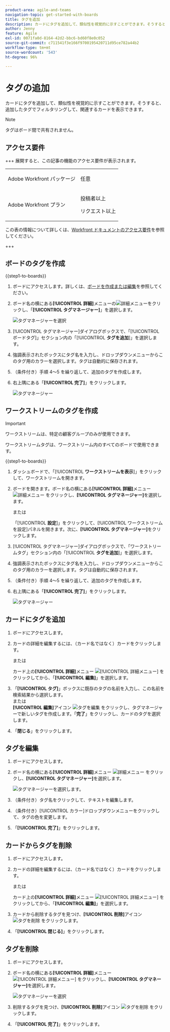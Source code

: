 ```yaml
---
product-area: agile-and-teams
navigation-topic: get-started-with-boards
title: タグを追加
description: カードにタグを追加して、類似性を視覚的に示すことができます。そうすると、追加したタグでフィルタリングして、関連するカードを表示できます。
author: Jenny
feature: Agile
exl-id: 0071fa0d-8164-42d2-bbc6-bd60f8e0c052
source-git-commit: c711541f3e166f9700195420711d95ce782a44b2
workflow-type: tm+mt
source-wordcount: '543'
ht-degree: 96%

---
```


# タグの追加

カードにタグを追加して、類似性を視覚的に示すことができます。そうすると、追加したタグでフィルタリングして、関連するカードを表示できます。

>[!NOTE]
>
>タグはボード間で共有されません。

## アクセス要件

+++ 展開すると、この記事の機能のアクセス要件が表示されます。

<table style="table-layout:auto"> 
 <col> 
 <col> 
 <tbody> 
  <tr> 
   <td role="rowheader">Adobe Workfront パッケージ</td> 
   <td> <p>任意</p> </td> 
  </tr> 
  <tr> 
   <td role="rowheader">Adobe Workfront プラン</td> 
   <td> 
   <p>投稿者以上</p> 
   <p>リクエスト以上</p>
   </td> 
  </tr> 
 </tbody> 
</table>

この表の情報について詳しくは、[Workfront ドキュメントのアクセス要件](/help/quicksilver/administration-and-setup/add-users/access-levels-and-object-permissions/access-level-requirements-in-documentation.md)を参照してください。

+++

## ボードのタグを作成

{{step1-to-boards}}

1. ボードにアクセスします。詳しくは、[ボードを作成または編集](../../agile/get-started-with-boards/create-edit-board.md)を参照してください。
1. ボード名の横にある&#x200B;**[!UICONTROL 詳細]**&#x200B;メニューの![詳細メニュー](assets/more-icon-spectrum.png)をクリックし、「**[!UICONTROL タグマネージャー]**」を選択します。

   ![タグマネージャーを選択](assets/boards-tagmanager-350x189.png)

1. [!UICONTROL タグマネージャー]ダイアログボックスで、「[!UICONTROL ボードタグ]」セクション内の「[!UICONTROL **タグを追加**]」を選択します。
1. 強調表示されたボックスにタグ名を入力し、ドロップダウンメニューからこのタグ用のカラーを選択します。タグは自動的に保存されます。
1. （条件付き）手順 4～5 を繰り返して、追加のタグを作成します。
1. 右上隅にある「**[!UICONTROL 完了]**」をクリックします。

   ![タグマネージャー](assets/tag-manager-2023.png)

## ワークストリームのタグを作成

>[!IMPORTANT]
>
>ワークストリームは、特定の顧客グループのみが使用できます。

ワークストリームタグは、ワークストリーム内のすべてのボードで使用できます。

{{step1-to-boards}}

1. ダッシュボードで、「[!UICONTROL **ワークストリームを表示**]」をクリックして、ワークストリームを開きます。
1. ボードを開きます。ボード名の横にある&#x200B;**[!UICONTROL 詳細]**&#x200B;メニュー ![詳細メニュー](assets/more-icon-spectrum.png) をクリックし、**[!UICONTROL タグマネージャー]**&#x200B;を選択します。

   または

   「[!UICONTROL **設定**]」をクリックして、[!UICONTROL ワークストリームを設定]パネルを開きます。次に、**[!UICONTROL タグマネージャー]**&#x200B;をクリックします。

1. [!UICONTROL タグマネージャー]ダイアログボックスで、「ワークストリームタグ」セクション内の「[!UICONTROL **タグを追加**]」を選択します。
1. 強調表示されたボックスにタグ名を入力し、ドロップダウンメニューからこのタグ用のカラーを選択します。タグは自動的に保存されます。
1. （条件付き）手順 4～5 を繰り返して、追加のタグを作成します。
1. 右上隅にある「**[!UICONTROL 完了]**」をクリックします。

   ![タグマネージャー](assets/tag-manager-workstreams.png)

## カードにタグを追加

1. ボードにアクセスします。
1. カードの詳細を編集するには、（カード名ではなく）カードをクリックします。

   または

   カード上の&#x200B;**[!UICONTROL 詳細]**&#x200B;メニュー ![[!UICONTROL 詳細メニュー]](assets/more-icon-spectrum.png) をクリックしてから、「**[!UICONTROL 編集]**」を選択します。

1. 「**[!UICONTROL タグ]**」ボックスに既存のタグの名前を入力し、この名前を検索結果から選択します。\
   または\
   **[!UICONTROL 編集]**&#x200B;アイコン ![タグを編集](assets/boards-edittag-30x29.png) をクリックし、タグマネージャーで新しいタグを作成します。「**完了**」をクリックし、カードのタグを選択します。
1. 「**閉じる**」をクリックします。

## タグを編集

1. ボードにアクセスします。
1. ボード名の横にある&#x200B;**[!UICONTROL 詳細]**&#x200B;メニュー ![詳細メニュー](assets/more-icon-spectrum.png) をクリックし、**[!UICONTROL タグマネージャー]**&#x200B;を選択します。

   ![タグマネージャーを選択します。](assets/boards-tagmanager-350x189.png)

1. （条件付き）タグ名をクリックして、テキストを編集します。
1. （条件付き）[!UICONTROL カラー]ドロップダウンメニューをクリックして、タグの色を変更します。
1. 「**[!UICONTROL 完了]**」をクリックします。

## カードからタグを削除

1. ボードにアクセスします。
1. カードの詳細を編集するには、（カード名ではなく）カードをクリックします。

   または

   カード上の&#x200B;**[!UICONTROL 詳細]**&#x200B;メニュー ![[!UICONTROL 詳細メニュー]](assets/more-icon-spectrum.png) をクリックしてから、「**[!UICONTROL 編集]**」を選択します。

1. カードから削除するタグを見つけ、**[!UICONTROL 削除]**&#x200B;アイコン ![タグを削除](assets/copy-of-boards-remove-30x23.png) をクリックします。
1. 「**[!UICONTROL 閉じる]**」をクリックします。

## タグを削除

1. ボードにアクセスします。
1. ボード名の横にある&#x200B;**[!UICONTROL 詳細]**&#x200B;メニュー ![[!UICONTROL 詳細メニュー]](assets/more-icon-spectrum.png) をクリックし、**[!UICONTROL タグマネージャー]**&#x200B;を選択します。

   ![タグマネージャーを選択](assets/boards-tagmanager-350x189.png)

1. 削除するタグを見つけ、**[!UICONTROL 削除]**&#x200B;アイコン ![タグを削除](assets/copy-of-boards-delete-30x27.png) をクリックします。
1. 「**[!UICONTROL 完了]**」をクリックします。
